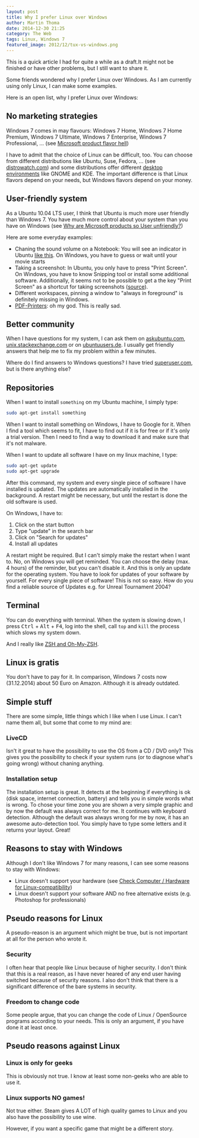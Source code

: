 ```yaml
---
layout: post
title: Why I prefer Linux over Windows
author: Martin Thoma
date: 2014-12-30 21:25
category: The Web
tags: Linux, Windows 7
featured_image: 2012/12/tux-vs-windows.png
---
```


<div class="info">This is a quick article I had for quite a while as a draft.It might not be finished or have other problems, but I still want to share it.</div>

Some friends wondered why I prefer Linux over Windows. As I am currently using
only Linux, I can make some examples.

Here is an open list, why I prefer Linux over Windows:

## No marketing strategies
Windows 7 comes in may flavours: Windows 7 Home, Windows 7 Home Premium,
Windows 7 Ultimate, Windows 7 Enterprise, Windows 7 Professional, ... (see <a
href="../microsoft-product-flavor-hell/">Microsoft product flavor hell</a>)

I have to admit that the choice of Linux can be difficult, too. You can choose
from different distributions like Ubuntu, Suse, Fedora, ... (see <a
href="http://distrowatch.com/dwres.php?resource=major">distrowatch.com</a>) and
some distributions offer different <a
href="http://en.wikipedia.org/wiki/Comparison_of_X_Window_System_desktop_environments">desktop
environments</a> like GNOME and KDE. The important difference is that Linux
flavors depend on your needs, but Windows flavors depend on your money.

## User-friendly system
As a Ubuntu 10.04 LTS user, I think that Ubuntu is much more user friendly than
Windows 7. You have much more control about your system than you have on
Windows (see <a href="../why-are-microsoft-products-so-user-unfriendly/">Why
are Microsoft products so User unfriendly?</a>)

Here are some everyday examples:
<ul>
  <li>Chaning the sound volume on a Notebook: You will see an indicator in Ubuntu <a href="http://www.markshuttleworth.com/wp-content/uploads/2009/02/notify-osd-screenshot.png">like this</a>. On Windows, you have to guess or wait until your movie starts</li>
  <li>Taking a screenshot: In Ubuntu, you only have to press "Print Screen". On Windows, you have to know Snipping tool or install some additional software. Additionally, it seems not to be possible to get a the key "Print Screen" as a shortcut for taking screenshots (<a href="http://superuser.com/q/524357/64857">source</a>).</li>
  <li>Different workspaces, pinning a window to "always in foreground" is definitely missing in Windows.</li>
  <li><a href="../pdf-printing-on-windows-7/">PDF-Printers</a>: oh my god. This is really sad.</li>
</ul>

## Better community
When I have questions for my system, I can ask them on <a
href="http://askubuntu.com/users/10425/moose?tab=questions">askubuntu.com</a>,
<a
href="http://unix.stackexchange.com/users/4784/moose?tab=questions">unix.stackexchange.com</a>
or on <a href="http://forum.ubuntuusers.de/">ubuntuusers.de</a>. I usually get
friendly answers that help me to fix my problem within a few minutes.

Where do I find answers to Windows questions? I have tried <a href="http://superuser.com/users/64857/moose?tab=questions">superuser.com</a>, but is there anything else?

## Repositories
When I want to install <code>something</code> on my Ubuntu machine, I simply
type:

```bash
sudo apt-get install something
```

When I want to install something on Windows, I have to Google for it. When I
find a tool which seems to fit, I have to find out if it is for free or if it's
only a trial version. Then I need to find a way to download it and make sure
that it's not malware.

When I want to update all software I have on my linux machine, I type:

```bash
sudo apt-get update
sudo apt-get upgrade
```

After this command, my system and every single piece of software I have
installed is updated. The updates are automatically installed in the
background. A restart might be necessary, but until the restart is done the old
software is used.

On Windows, I have to:
<ol>
  <li>Click on the start button</li>
  <li>Type "update" in the search bar</li>
  <li>Click on "Search for updates"</li>
  <li>Install all updates</li>
</ol>

A restart might be required. But I can't simply make the restart when I want
to. No, on Windows you will get reminded. You can choose the delay (max. 4
hours) of the reminder, but you can't disable it. And this is only an update
for the operating system. You have to look for updates of your software by
yourself. For every single piece of software! This is not so easy. How do you
find a reliable source of Updates e.g. for Unreal Tournament 2004?

## Terminal

You can do everything with terminal. When the system is slowing down, I press
<kbd>Ctrl</kbd> + <kbd>Alt</kbd> + <kbd>F4</kbd>, log into the shell,
call `top` and `kill` the process which slows my system down.

And I really like [ZSH and Oh-My-ZSH](//martin-thoma.com/working-terminal/).

## Linux is gratis

You don't have to pay for it. In comparison, Windows 7 costs now (31.12.2014)
about 50 Euro on Amazon. Although it is already outdated.

## Simple stuff

There are some simple, little things which I like when I use Linux. I can't
name them all, but some that come to my mind are:

### LiveCD

Isn't it great to have the possibility to use the OS from a CD / DVD only?
This gives you the possibility to check if your system runs (or to diagnose
what's going wrong) without chaning anything.

### Installation setup

The installation setup is great. It detects at the beginning if everything is
ok (disk space, internet connection, battery) and tells you in simple words
what is wrong. To chose your time zone you are shown a very simple graphic
and by now the default was always correct for me. It continues with keyboard
detection. Although the default was always wrong for me by now, it has an
awesome auto-detection tool. You simply have to type some letters and it
returns your layout. Great!

## Reasons to stay with Windows
Although I don't like Windows 7 for many reasons, I can see some reasons to
stay with Windows:

* Linux doesn't support your hardware (see <a href="../check-computer-hardware-for-linux-compatibility/">Check Computer / Hardware for Linux-compatibility</a>)
* Linux doesn't support your software AND no free alternative exists (e.g. Photoshop for professionals)

## Pseudo reasons for Linux

A pseudo-reason is an argument which might be true, but is not important at
all for the person who wrote it.

### Security
I often hear that people like Linux because of higher security. I don't think
that this is a real reason, as I have never heared of any end user having
switched because of security reasons. I also don't think that there is a
significant difference of the bare systems in security.

### Freedom to change code
Some people argue, that you can change the code of Linux / OpenSource programs
according to your needs. This is only an argument, if you have done it at least
once.

## Pseudo reasons against Linux

### Linux is only for geeks

This is obviously not true. I know at least some non-geeks who are able to use
it.

### Linux supports NO games!

Not true either. Steam gives A LOT of high quality games to Linux and you
also have the possibility to use wine.

However, if you want a specific game that might be a different story.
